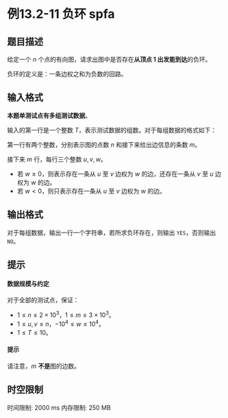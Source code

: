 # 例13.2-11 负环 spfa

## 题目描述

给定一个 $n$ 个点的有向图，请求出图中是否存在**从顶点 $1$ 出发能到达**的负环。

负环的定义是：一条边权之和为负数的回路。

## 输入格式

**本题单测试点有多组测试数据**。

输入的第一行是一个整数 $T$，表示测试数据的组数。对于每组数据的格式如下：

第一行有两个整数，分别表示图的点数 $n$ 和接下来给出边信息的条数 $m$。

接下来 $m$ 行，每行三个整数 $u, v, w$。

- 若 $w \geq 0$，则表示存在一条从 $u$ 至 $v$ 边权为 $w$ 的边，还存在一条从 $v$ 至 $u$ 边权为 $w$ 的边。
- 若 $w < 0$，则只表示存在一条从 $u$ 至 $v$ 边权为 $w$ 的边。

## 输出格式

对于每组数据，输出一行一个字符串，若所求负环存在，则输出 `YES`，否则输出 `NO`。

## 提示

#### 数据规模与约定

对于全部的测试点，保证：

- $1 \leq n \leq 2 \times 10^3$，$1 \leq m \leq 3 \times 10^3$。
- $1 \leq u, v \leq n$，$-10^4 \leq w \leq 10^4$。
- $1 \leq T \leq 10$。

#### 提示

请注意，$m$ **不是**图的边数。

## 时空限制

时间限制: 2000 ms
内存限制: 250 MB
